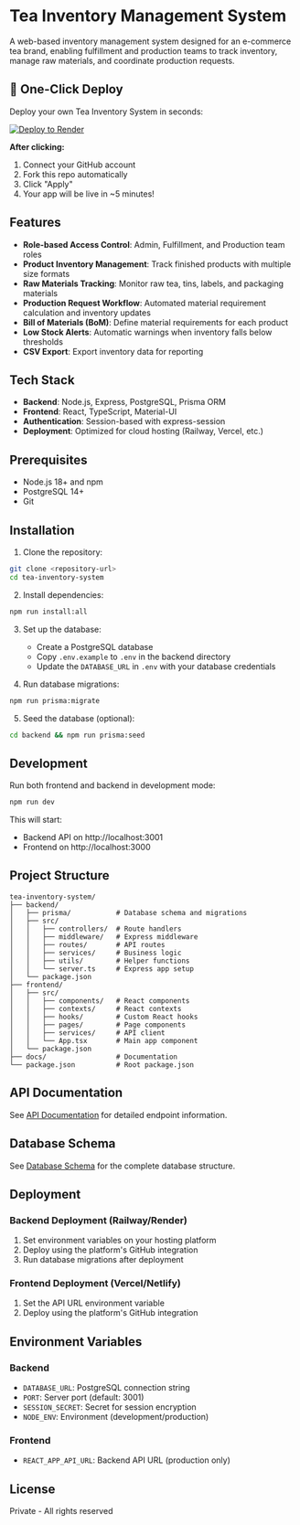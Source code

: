 # Tea Inventory Management System

A web-based inventory management system designed for an e-commerce tea brand, enabling fulfillment and production teams to track inventory, manage raw materials, and coordinate production requests.

## 🚀 One-Click Deploy

Deploy your own Tea Inventory System in seconds:

[![Deploy to Render](https://render.com/images/deploy-to-render-button.svg)](https://render.com/deploy)

**After clicking:**
1. Connect your GitHub account
2. Fork this repo automatically  
3. Click "Apply" 
4. Your app will be live in ~5 minutes!

## Features

- **Role-based Access Control**: Admin, Fulfillment, and Production team roles
- **Product Inventory Management**: Track finished products with multiple size formats
- **Raw Materials Tracking**: Monitor raw tea, tins, labels, and packaging materials
- **Production Request Workflow**: Automated material requirement calculation and inventory updates
- **Bill of Materials (BoM)**: Define material requirements for each product
- **Low Stock Alerts**: Automatic warnings when inventory falls below thresholds
- **CSV Export**: Export inventory data for reporting

## Tech Stack

- **Backend**: Node.js, Express, PostgreSQL, Prisma ORM
- **Frontend**: React, TypeScript, Material-UI
- **Authentication**: Session-based with express-session
- **Deployment**: Optimized for cloud hosting (Railway, Vercel, etc.)

## Prerequisites

- Node.js 18+ and npm
- PostgreSQL 14+
- Git

## Installation

1. Clone the repository:
```bash
git clone <repository-url>
cd tea-inventory-system
```

2. Install dependencies:
```bash
npm run install:all
```

3. Set up the database:
   - Create a PostgreSQL database
   - Copy `.env.example` to `.env` in the backend directory
   - Update the `DATABASE_URL` in `.env` with your database credentials

4. Run database migrations:
```bash
npm run prisma:migrate
```

5. Seed the database (optional):
```bash
cd backend && npm run prisma:seed
```

## Development

Run both frontend and backend in development mode:
```bash
npm run dev
```

This will start:
- Backend API on http://localhost:3001
- Frontend on http://localhost:3000

## Project Structure

```
tea-inventory-system/
├── backend/
│   ├── prisma/           # Database schema and migrations
│   ├── src/
│   │   ├── controllers/  # Route handlers
│   │   ├── middleware/   # Express middleware
│   │   ├── routes/       # API routes
│   │   ├── services/     # Business logic
│   │   ├── utils/        # Helper functions
│   │   └── server.ts     # Express app setup
│   └── package.json
├── frontend/
│   ├── src/
│   │   ├── components/   # React components
│   │   ├── contexts/     # React contexts
│   │   ├── hooks/        # Custom React hooks
│   │   ├── pages/        # Page components
│   │   ├── services/     # API client
│   │   └── App.tsx       # Main app component
│   └── package.json
├── docs/                 # Documentation
└── package.json          # Root package.json
```

## API Documentation

See [API Documentation](docs/API_DOCUMENTATION.md) for detailed endpoint information.

## Database Schema

See [Database Schema](docs/DATABASE_SCHEMA.sql) for the complete database structure.

## Deployment

### Backend Deployment (Railway/Render)

1. Set environment variables on your hosting platform
2. Deploy using the platform's GitHub integration
3. Run database migrations after deployment

### Frontend Deployment (Vercel/Netlify)

1. Set the API URL environment variable
2. Deploy using the platform's GitHub integration

## Environment Variables

### Backend
- `DATABASE_URL`: PostgreSQL connection string
- `PORT`: Server port (default: 3001)
- `SESSION_SECRET`: Secret for session encryption
- `NODE_ENV`: Environment (development/production)

### Frontend
- `REACT_APP_API_URL`: Backend API URL (production only)

## License

Private - All rights reserved